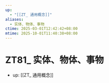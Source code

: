 ```yaml
---
up:
  - "[[ZT_ 通用概念]]"
aliases:
  - 实体、物体、事物
ctime: 2025-03-01T12:42:42+08:00
mtime: 2025-10-01T11:40:38+08:00
---
```


# ZT81_ 实体、物体、事物

- up: [[ZT_ 通用概念]]
